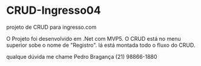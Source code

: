 # CRUD-Ingresso04
projeto de CRUD para ingresso.com

O Projeto foi desenvolvido em .Net com MVP5.
O CRUD está no menu superior sobe o nome de "Registro". lá está montada todo o fluxo do CRUD.

qualque dúvida me chame Pedro Bragança (21) 98866-1880
